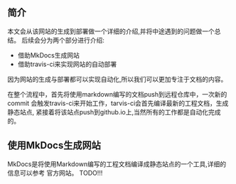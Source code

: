 ## 简介

本文会从该网站的生成到部署做一个详细的介绍,并将中途遇到的问题做一个总结。
后续会分为两个部分进行介绍:

* 借助MkDocs生成网站
* 借助travis-ci来实现网站的自动部署
  
因为网站的生成与部署都可以实现自动化,所以我们可以更加专注于文档的内容。

在整个流程中，首先将使用markdown编写的文档push到远程仓库中，一次新的commit
会触发travis-ci来开始工作，tarvis-ci会首先编译最新的工程文档，生成静态站点,
紧接着将该站点push到github.io上,当然所有的工作都是自动化完成的。

## 使用MkDocs生成网站

MkDocs是将使用Markdown编写的工程文档编译成静态站点的一个工具,详细的信息可以参考
官方网站。
TODO!!!



